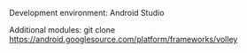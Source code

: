 Development environment: 
	Android Studio

Additional modules:
	git clone https://android.googlesource.com/platform/frameworks/volley  
